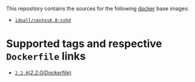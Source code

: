 This repository contains the sources for the following [docker](https://docker.io) base images:

- [`idoall/centos6.8-sshd`](https://hub.docker.com/r/idoall/centos6.8-sshd/)



# Supported tags and respective `Dockerfile` links

- [`2.2.0`(*2.2.0/Dockerfile*)](https://github.com/idoall/docker/blob/master/centos6.8-tengine/2.2.0/Dockerfile)

  ​

